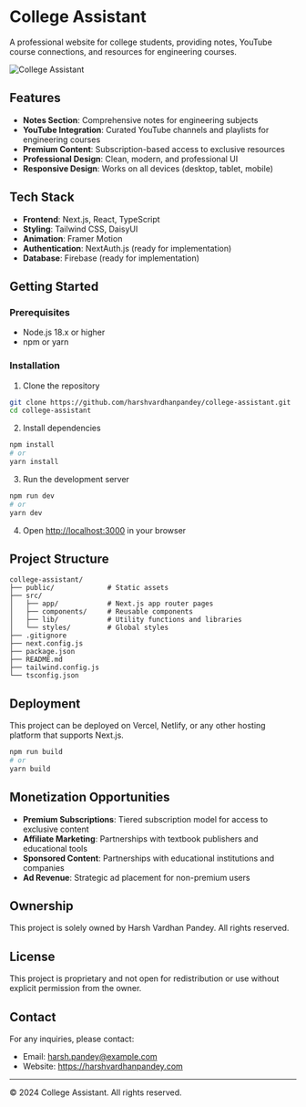 # College Assistant

A professional website for college students, providing notes, YouTube course connections, and resources for engineering courses.

![College Assistant](https://images.unsplash.com/photo-1501504905252-473c47e087f8?ixlib=rb-1.2.1&auto=format&fit=crop&w=1200&q=80)

## Features

- **Notes Section**: Comprehensive notes for engineering subjects
- **YouTube Integration**: Curated YouTube channels and playlists for engineering courses
- **Premium Content**: Subscription-based access to exclusive resources
- **Professional Design**: Clean, modern, and professional UI
- **Responsive Design**: Works on all devices (desktop, tablet, mobile)

## Tech Stack

- **Frontend**: Next.js, React, TypeScript
- **Styling**: Tailwind CSS, DaisyUI
- **Animation**: Framer Motion
- **Authentication**: NextAuth.js (ready for implementation)
- **Database**: Firebase (ready for implementation)

## Getting Started

### Prerequisites

- Node.js 18.x or higher
- npm or yarn

### Installation

1. Clone the repository
```bash
git clone https://github.com/harshvardhanpandey/college-assistant.git
cd college-assistant
```

2. Install dependencies
```bash
npm install
# or
yarn install
```

3. Run the development server
```bash
npm run dev
# or
yarn dev
```

4. Open [http://localhost:3000](http://localhost:3000) in your browser

## Project Structure

```
college-assistant/
├── public/             # Static assets
├── src/
│   ├── app/            # Next.js app router pages
│   ├── components/     # Reusable components
│   ├── lib/            # Utility functions and libraries
│   └── styles/         # Global styles
├── .gitignore
├── next.config.js
├── package.json
├── README.md
├── tailwind.config.js
└── tsconfig.json
```

## Deployment

This project can be deployed on Vercel, Netlify, or any other hosting platform that supports Next.js.

```bash
npm run build
# or
yarn build
```

## Monetization Opportunities

- **Premium Subscriptions**: Tiered subscription model for access to exclusive content
- **Affiliate Marketing**: Partnerships with textbook publishers and educational tools
- **Sponsored Content**: Partnerships with educational institutions and companies
- **Ad Revenue**: Strategic ad placement for non-premium users

## Ownership

This project is solely owned by Harsh Vardhan Pandey. All rights reserved.

## License

This project is proprietary and not open for redistribution or use without explicit permission from the owner.

## Contact

For any inquiries, please contact:
- Email: harsh.pandey@example.com
- Website: https://harshvardhanpandey.com

---

© 2024 College Assistant. All rights reserved. 